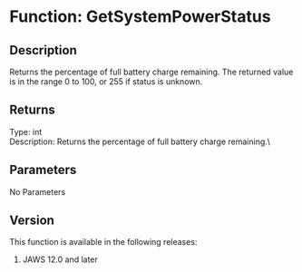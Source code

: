 # Function: GetSystemPowerStatus

## Description

Returns the percentage of full battery charge remaining. The returned
value is in the range 0 to 100, or 255 if status is unknown.

## Returns

Type: int\
Description: Returns the percentage of full battery charge remaining.\

## Parameters

No Parameters

## Version

This function is available in the following releases:

1.  JAWS 12.0 and later
